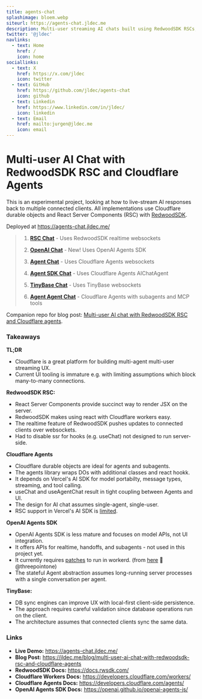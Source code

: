 ```yaml
---
title: agents-chat
splashimage: bloem.webp
siteurl: https://agents-chat.jldec.me
description: Multi-user streaming AI chats built using RedwoodSDK RSCs, Cloudflare Agents, Vercel AI SDK, and OpenAI Agents SDK.
twitter: '@jldec'
navlinks:
  - text: Home
    href: /
    icon: home
sociallinks:
  - text: X
    href: https://x.com/jldec
    icon: twitter
  - text: GitHub
    href: https://github.com/jldec/agents-chat
    icon: github
  - text: Linkedin
    href: https://www.linkedin.com/in/jldec/
    icon: linkedin
  - text: Email
    href: mailto:jurgen@jldec.me
    icon: email
---
```


# Multi-user AI Chat with RedwoodSDK RSC and Cloudflare Agents

This is an experimental project, looking at how to live-stream AI responses back to multiple connected clients. All implementations use Cloudflare durable objects and React Server Components (RSC) with [RedwoodSDK](https://rwsdk.com/).

Deployed at https://agents-chat.jldec.me/

> 1. **[RSC Chat](https://agents-chat.jldec.me/chat-rsc)** - Uses RedwoodSDK realtime websockets
>
> 2. **[OpenAI Chat](https://agents-chat.jldec.me/chat-openai-sdk)** - New! Uses OpenAI Agents SDK
>
> 3. **[Agent Chat](https://agents-chat.jldec.me/chat-agent)** - Uses Cloudflare Agents websockets
>
> 4. **[Agent SDK Chat](https://agents-chat.jldec.me/chat-agent-sdk)** - Uses Cloudflare Agents AIChatAgent
>
> 5. **[TinyBase Chat](https://agents-chat.jldec.me/chat-tinybase)** - Uses TinyBase websockets
>
> 6. **[Agent Agent Chat](https://agents-chat.jldec.me/chat-agent-agent)** - Cloudflare Agents with subagents and MCP tools

Companion repo for blog post: [Multi-user AI chat with RedwoodSDK RSC and Cloudflare agents](https://jldec.me/blog/multi-user-ai-chat-with-redwoodsdk-rsc-and-cloudflare-agents).

### Takeaways
**TL;DR**
- Cloudflare is a great platform for building multi-agent multi-user streaming UX.
- Current UI tooling is immature e.g. with limiting assumptions which block many-to-many connections.

**RedwoodSDK RSC:**
- React Server Components provide succinct way to render JSX on the server.
- RedwoodSDK makes using react with Cloudflare workers easy.
- The realtime feature of RedwoodSDK pushes updates to connected clients over websockets.
- Had to disable ssr for hooks (e.g. useChat) not designed to run server-side.

**Cloudflare Agents**
- Cloudflare durable objects are ideal for agents and subagents.
- The agents library wraps DOs with additional classes and react hookk.
- It depends on Vercel's AI SDK for model portabilty, message types, streaming, and tool calling.
- useChat and useAgentChat result in tight coupling between Agents and UI.
- The design for AI chat assumes single-agent, single-user.
- RSC support in Vercel's AI SDK is [limited](https://ai-sdk.dev/docs/ai-sdk-rsc/migrating-to-ui).

**OpenAI Agents SDK**
- OpenAI Agents SDK is less mature and focuses on model APIs, not UI integration.
- It offers APIs for realtime, handoffs, and subagents - not used in this project yet.
- It currently requires [patches](https://github.com/jldec/agents-chat/tree/main/patches) to run in workerd. (from [here](https://github.com/cloudflare/agents/tree/main/patches) 🙏 @threepointone)
- The stateful Agent abstraction assumes long-running server processes with a single conversation per agent.

**TinyBase:**
- DB sync engines can improve UX with local-first client-side persistence.
- The approach requires careful validation since database operations run on the client.
- The architecture assumes that connected clients sync the same data.

### Links
- **Live Demo:** https://agents-chat.jldec.me/
- **Blog Post:** https://jldec.me/blog/multi-user-ai-chat-with-redwoodsdk-rsc-and-cloudflare-agents
- **RedwoodSDK Docs:** https://docs.rwsdk.com/
- **Cloudflare Workers Docs:** https://developers.cloudflare.com/workers/
- **Cloudflare Agents Docs:** https://developers.cloudflare.com/agents/
- **OpenAI Agents SDK Docs:** https://openai.github.io/openai-agents-js/
